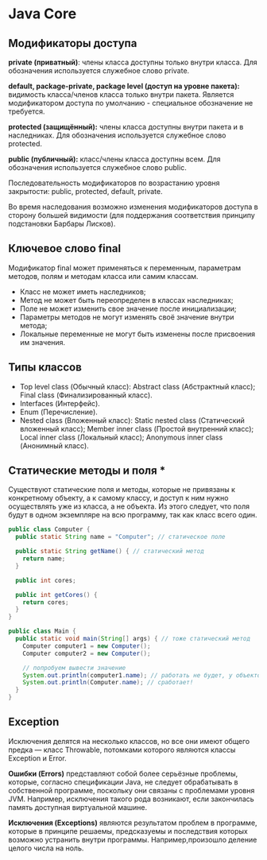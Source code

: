 # Java Core

## Модификаторы доступа

**private (приватный)**: члены класса доступны только внутри класса. Для обозначения используется служебное слово private.

**default, package-private, package level (доступ на уровне пакета):** видимость класса/членов класса только внутри пакета. Является модификатором доступа по умолчанию - специальное обозначение не требуется.

**protected (защищённый):** члены класса доступны внутри пакета и в наследниках. Для обозначения используется служебное слово protected.

**public (публичный):** класс/члены класса доступны всем. Для обозначения используется служебное слово public.

Последовательность модификаторов по возрастанию уровня закрытости: public, protected, default, private.

Во время наследования возможно изменения модификаторов доступа в сторону большей видимости (для поддержания соответствия принципу подстановки Барбары Лисков).

## Ключевое слово **final**

Модификатор final может применяться к переменным, параметрам методов, полям и методам класcа или самим классам.
  - Класс не может иметь наследников;
  - Метод не может быть переопределен в классах наследниках;
  - Поле не может изменить свое значение после инициализации;
  - Параметры методов не могут изменять своё значение внутри метода;
  - Локальные переменные не могут быть изменены после присвоения им значения.

## Типы классов 

  - Top level class (Обычный класс):
    Abstract class (Абстрактный класс);
    Final class (Финализированный класс).
  - Interfaces (Интерфейс).
  - Enum (Перечисление).
  - Nested class (Вложенный класс):
    Static nested class (Статический вложенный класс);
    Member inner class (Простой внутренний класс);
    Local inner class (Локальный класс);
    Anonymous inner class (Анонимный класс).

## Статические методы и поля *

Существуют статические поля и методы, которые не привязаны к конкретному объекту, а к самому классу, и доступ к ним нужно осуществлять уже из класса, а не объекта. Из этого следует, что поля будут в одном экземпляре на всю программу, так как класс всего один.

```java
public class Computer {
  public static String name = "Computer"; // статическое поле

  public static String getName() { // статический метод
    return name;
  }

  public int cores;

  public int getCores() {
    return cores;
  }
}

public class Main {
  public static void main(String[] args) { // тоже статический метод
    Computer computer1 = new Computer();
    Computer computer2 = new Computer();

    // попробуем вывести значение
    System.out.println(computer1.name); // работать не будет, у объектов нет этого поля, только у класса
    System.out.println(Computer.name); // сработает!
  }
}
```

## Exception

Исключения делятся на несколько классов, но все они имеют общего предка — класс Throwable, потомками которого являются классы Exception и Error.

**Ошибки (Errors)** представляют собой более серьёзные проблемы, которые, согласно спецификации Java, не следует обрабатывать в собственной программе, поскольку они связаны с проблемами уровня JVM. Например, исключения такого рода возникают, если закончилась память доступная виртуальной машине.

**Исключения (Exceptions)** являются результатом проблем в программе, которые в принципе решаемы, предсказуемы и последствия которых возможно устранить внутри программы. Например,произошло деление целого числа на ноль.

